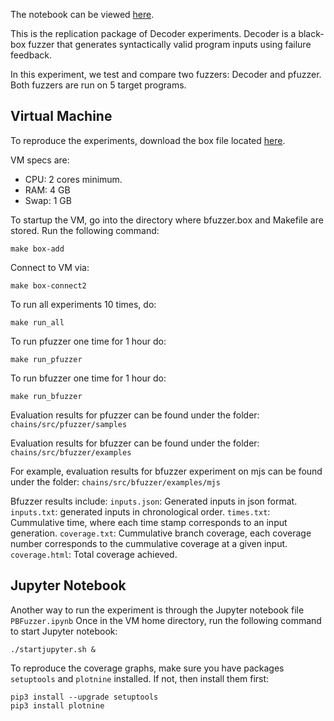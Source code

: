 The notebook can be viewed [here](https://anonymous-fse2022.github.io/anonymous-fse2022/playground/lab?path=decoder.ipynb).

This is the replication package of Decoder experiments.
Decoder is a black-box fuzzer that generates syntactically valid program inputs using failure feedback.

In this experiment, we test and compare two fuzzers: Decoder and pfuzzer. Both fuzzers are run on 5 target programs.

## Virtual Machine
To reproduce the experiments, download the box file located [here](https://figshare.com/s/1aed02f8caf73072873f). 

VM specs are:
* CPU: 2 cores minimum.
* RAM: 4 GB 
* Swap: 1 GB

To startup the VM, go into the directory where bfuzzer.box and Makefile are stored. Run the following command:

    make box-add

Connect to VM via:

    make box-connect2

To run all experiments 10 times, do:

    make run_all

To run pfuzzer one time for 1 hour do:

    make run_pfuzzer

To run bfuzzer one time for 1 hour do:

    make run_bfuzzer

Evaluation results for pfuzzer can be found under the folder: `chains/src/pfuzzer/samples`

Evaluation results for bfuzzer can be found under the folder: `chains/src/bfuzzer/examples`

For example, evaluation results for bfuzzer experiment on mjs can be found under the folder: `chains/src/bfuzzer/examples/mjs`

Bfuzzer results include:
`inputs.json`: Generated inputs in json format.
`inputs.txt`: generated inputs in chronological order.
`times.txt`: Cummulative time, where each time stamp corresponds to an input generation.
`coverage.txt`: Cummulative branch coverage, each coverage number corresponds to the cummulative coverage at a given input.
`coverage.html`: Total coverage achieved.

## Jupyter Notebook
Another way to run the experiment is through the Jupyter notebook file `PBFuzzer.ipynb`
Once in the VM home directory, run the following command to start Jupyter notebook:

    ./startjupyter.sh &

To reproduce the coverage graphs, make sure you have packages `setuptools` and `plotnine` installed. If not, then install them first:

    pip3 install --upgrade setuptools
    pip3 install plotnine
